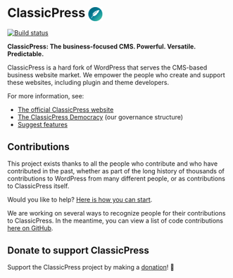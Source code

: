 # ClassicPress <img src="src/wp-admin/images/wordpress-logo.svg" height="32" valign="middle">

[![Build status](https://travis-ci.com/ClassicPress/ClassicPress.svg?branch=develop)](https://travis-ci.com/ClassicPress/ClassicPress)

**ClassicPress: The business-focused CMS. Powerful. Versatile. Predictable.**

ClassicPress is a hard fork of WordPress that serves the CMS-based business website market. We empower the people who create and support these websites, including plugin and theme developers.

For more information, see:

- [The official ClassicPress website](https://www.classicpress.net/)
- [The ClassicPress Democracy](https://www.classicpress.net/democracy/) (our governance structure)
- [Suggest features](https://petitions.classicpress.net/)

## Contributions

This project exists thanks to all the people who contribute and who have contributed in the past, whether as part of the long history of thousands of contributions to WordPress from many different people, or as contributions to ClassicPress itself.

Would you like to help? [Here is how you can start](https://github.com/ClassicPress/ClassicPress/blob/develop/.github/CONTRIBUTING.md).

We are working on several ways to recognize people for their contributions to ClassicPress. In the meantime, you can view a list of code contributions [here on GitHub](https://github.com/ClassicPress/ClassicPress/compare/LAST_WP_COMMIT...develop).

## Donate to support ClassicPress

Support the ClassicPress project by making a [donation](https://donate.classicpress.net)! 🙏
